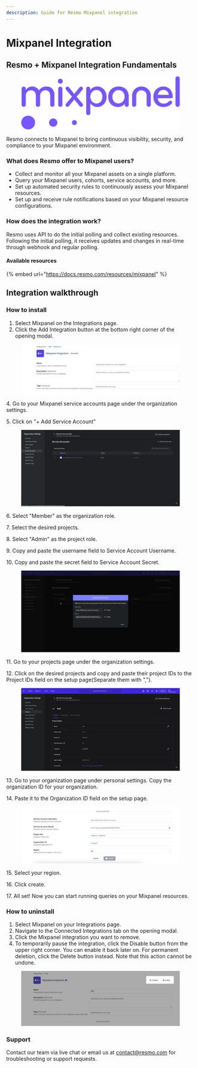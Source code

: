 ```yaml
---
description: Guide for Resmo Mixpanel integration
---
```


# Mixpanel Integration

## Resmo + Mixpanel Integration Fundamentals

<figure><img src="../.gitbook/assets/mixpanel-logo.png" alt=""><figcaption></figcaption></figure>

Resmo connects to Mixpanel to bring continuous visibility, security, and compliance to your Mixpanel environment.

### What does Resmo offer to Mixpanel users?

* Collect and monitor all your Mixpanel assets on a single platform.
* Query your Mixpanel users, cohorts, service accounts, and more.
* Set up automated security rules to continuously assess your Mixpanel resources.
* Set up and receive rule notifications based on your Mixpanel resource configurations.

### How does the integration work?

Resmo uses API to do the initial polling and collect existing resources. Following the initial polling, it receives updates and changes in real-time through webhook and regular polling.

#### Available resources

{% embed url="https://docs.resmo.com/resources/mixpanel" %}

## Integration walkthrough

### How to install

1. Select Mixpanel on the Integrations page.
2. Click the Add Integration button at the bottom right corner of the opening modal.

<figure><img src="../.gitbook/assets/name-integration (2).png" alt=""><figcaption></figcaption></figure>

4\. Go to your Mixpanel service accounts page under the organization settings.

5\. Click on "+ Add Service Account"

<figure><img src="../.gitbook/assets/add-service-account.png" alt=""><figcaption></figcaption></figure>

6\. Select "Member" as the organization role.

7\. Select the desired projects.

8\. Select "Admin" as the project role.

9\. Copy and paste the username field to Service Account Username.

10\. Copy and paste the secret field to Service Account Secret.

<figure><img src="../.gitbook/assets/copy-paste.png" alt=""><figcaption></figcaption></figure>

11\. Go to your projects page under the organization settings.

12\. Click on the desired projects and copy and paste their project IDs to the Project IDs field on the setup page(Separate them with ",").

<figure><img src="../.gitbook/assets/project-id.png" alt=""><figcaption></figcaption></figure>

13\. Go to your organization page under personal settings. Copy the organization ID for your organization.

14\. Paste it to the Organization ID field on the setup page.

<figure><img src="../.gitbook/assets/mpanel-integration-configuration-.png" alt=""><figcaption></figcaption></figure>

15\. Select your region.

16\. Click create.

17\. All set! Now you can start running queries on your Mixpanel resources.

### How to uninstall

1. Select Mixpanel on your Integrations page.
2. Navigate to the Connected Integrations tab on the opening modal.
3. Click the Mixpanel integration you want to remove.
4. To temporarily pause the integration, click the Disable button from the upper right corner. You can enable it back later on. For permanent deletion, click the Delete button instead. Note that this action cannot be undone.

<figure><img src="../.gitbook/assets/disable-mixpanel-integration.png" alt=""><figcaption></figcaption></figure>

### Support

Contact our team via live chat or email us at contact@resmo.com for troubleshooting or support requests.
